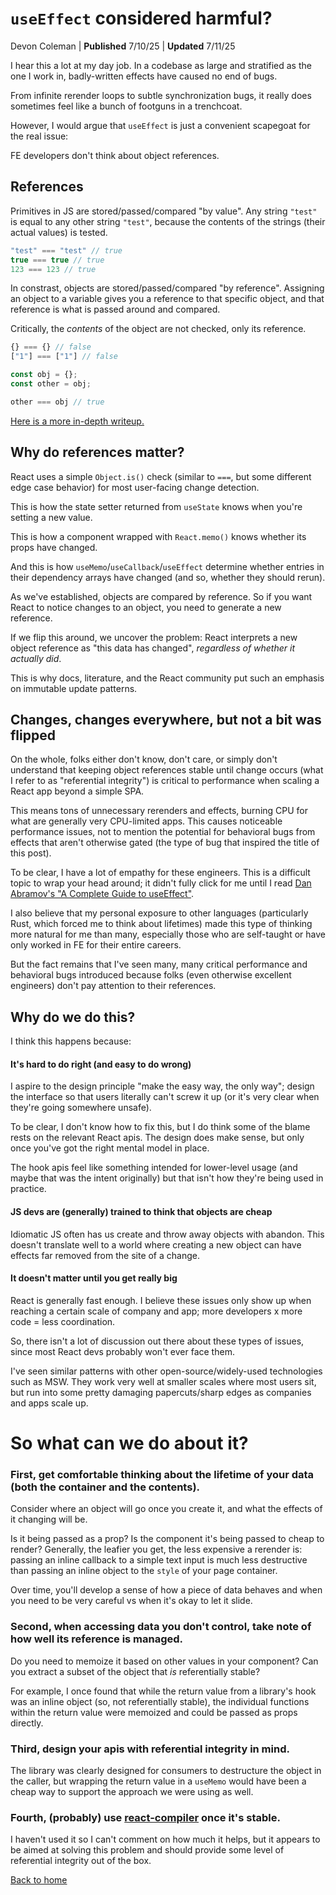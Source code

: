 # `useEffect` considered harmful?

Devon Coleman | **Published** 7/10/25 | **Updated** 7/11/25

I hear this a lot at my day job. In a codebase as large and stratified as the one I work in, badly-written effects have caused no end of bugs.

From infinite rerender loops to subtle synchronization bugs, it really does sometimes feel like a bunch of footguns in a trenchcoat.

However, I would argue that `useEffect` is just a convenient scapegoat for the real issue:

FE developers don't think about object references.

## References

Primitives in JS are stored/passed/compared "by value". Any string `"test"` is equal to any other string `"test"`, because the contents of the strings (their actual values) is tested.

```ts
"test" === "test" // true
true === true // true
123 === 123 // true
```

In constrast, objects are stored/passed/compared "by reference". Assigning an object to a variable gives you a reference to that specific object, and that reference is what is passed around and compared.

Critically, the *contents* of the object are not checked, only its reference.

```ts
{} === {} // false
["1"] === ["1"] // false

const obj = {};
const other = obj;

other === obj // true
```

[Here is a more in-depth writeup.](https://javascript.info/object-copy)

## Why do references matter?

React uses a simple `Object.is()` check (similar to `===`, but some different edge case behavior) for most user-facing change detection.

This is how the state setter returned from `useState` knows when you're setting a new value.

This is how a component wrapped with `React.memo()` knows whether its props have changed.

And this is how `useMemo`/`useCallback`/`useEffect` determine whether entries in their dependency arrays have changed (and so, whether they should rerun).

As we've established, objects are compared by reference. So if you want React to notice changes to an object, you need to generate a new reference.

If we flip this around, we uncover the problem: React interprets a new object reference as "this data has changed", *regardless of whether it actually did*.

This is why docs, literature, and the React community put such an emphasis on immutable update patterns.

## Changes, changes everywhere, but not a bit was flipped

On the whole, folks either don't know, don't care, or simply don't understand that keeping object references stable until change occurs (what I refer to as "referential integrity") is critical to performance when scaling a React app beyond a simple SPA.

This means tons of unnecessary rerenders and effects, burning CPU for what are generally very CPU-limited apps. This causes noticeable performance issues, not to mention the potential for behavioral bugs from effects that aren't otherwise gated (the type of bug that inspired the title of this post).

To be clear, I have a lot of empathy for these engineers. This is a difficult topic to wrap your head around; it didn't fully click for me until I read [Dan Abramov's "A Complete Guide to useEffect"](https://overreacted.io/a-complete-guide-to-useeffect/).

I also believe that my personal exposure to other languages (particularly Rust, which forced me to think about lifetimes) made this type of thinking more natural for me than many, especially those who are self-taught or have only worked in FE for their entire careers.

But the fact remains that I've seen many, many critical performance and behavioral bugs introduced because folks (even otherwise excellent engineers) don't pay attention to their references.

## Why do we do this?

I think this happens because:

#### It's hard to do right (and easy to do wrong)

I aspire to the design principle "make the easy way, the only way"; design the interface so that users literally can't screw it up (or it's very clear when they're going somewhere unsafe).

To be clear, I don't know how to fix this, but I do think some of the blame rests on the relevant React apis. The design does make sense, but only once you've got the right mental model in place.

The hook apis feel like something intended for lower-level usage (and maybe that was the intent originally) but that isn't how they're being used in practice.

#### JS devs are (generally) trained to think that objects are cheap

Idiomatic JS often has us create and throw away objects with abandon. This doesn't translate well to a world where creating a new object can have effects far removed from the site of a change.

#### It doesn't matter until you get really big

React is generally fast enough. I believe these issues only show up when reaching a certain scale of company and app; more developers x more code = less coordination.

So, there isn't a lot of discussion out there about these types of issues, since most React devs probably won't ever face them.

I've seen similar patterns with other open-source/widely-used technologies such as MSW. They work very well at smaller scales where most users sit, but run into some pretty damaging papercuts/sharp edges as companies and apps scale up.

# So what can we do about it?

### **First**, get comfortable thinking about the lifetime of your data (both the container and the contents).

Consider where an object will go once you create it, and what the effects of it changing will be.

Is it being passed as a prop? Is the component it's being passed to cheap to render? Generally, the leafier you get, the less expensive a rerender is: passing an inline callback to a simple text input is much less destructive than passing an inline object to the `style` of your page container.

Over time, you'll develop a sense of how a piece of data behaves and when you need to be very careful vs when it's okay to let it slide.

### **Second**, when accessing data you don't control, take note of how well its reference is managed.

Do you need to memoize it based on other values in your component? Can you extract a subset of the object that *is* referentially stable?

For example, I once found that while the return value from a library's hook was an inline object (so, not referentially stable), the individual functions within the return value were memoized and could be passed as props directly.

### **Third**, design your apis with referential integrity in mind.

The library was clearly designed for consumers to destructure the object in the caller, but wrapping the return value in a `useMemo` would have been a cheap way to support the approach we were using as well.

### **Fourth**, (probably) use [react-compiler](https://react.dev/learn/react-compiler) once it's stable.

I haven't used it so I can't comment on how much it helps, but it appears to be aimed at solving this problem and should provide some level of referential integrity out of the box.

[Back to home](index.md)